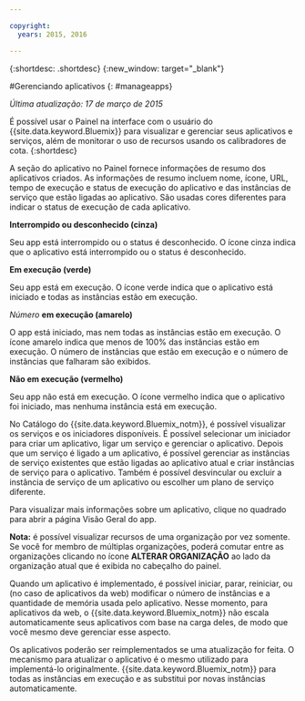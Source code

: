 ```yaml
---

copyright:
  years: 2015, 2016

---
```



{:shortdesc: .shortdesc}
{:new_window: target="_blank"}

#Gerenciando aplicativos
{: #manageapps}

*Última atualização: 17 de março de 2015*

É possível usar o Painel na interface com o usuário do {{site.data.keyword.Bluemix}} para visualizar e gerenciar seus aplicativos e serviços, além de monitorar o uso de recursos usando os calibradores de cota.
{:shortdesc}

A seção do aplicativo no Painel fornece informações de resumo dos aplicativos criados. As informações de resumo incluem nome, ícone, URL, tempo de
execução e status de execução do aplicativo e das instâncias de serviço que estão ligadas
ao aplicativo. São usadas cores diferentes para indicar o status de execução de cada
aplicativo.

**Interrompido ou desconhecido (cinza)**

  Seu app está interrompido ou o status é desconhecido. O ícone cinza indica que o aplicativo está interrompido ou o status é desconhecido.

**Em execução (verde)**

  Seu app está em execução. O ícone verde indica que o aplicativo está iniciado e todas as instâncias estão em execução.

*Número* **em execução (amarelo)**

  O app está iniciado, mas nem todas as instâncias estão em execução. O ícone amarelo indica que menos de 100% das instâncias estão em execução. O número de instâncias que estão em execução e o número de instâncias que
falharam são exibidos.

**Não em execução (vermelho)**

  Seu app não está em execução. O ícone vermelho indica que o aplicativo foi iniciado, mas nenhuma instância está em execução.

No Catálogo do {{site.data.keyword.Bluemix_notm}}, é possível visualizar os serviços e os iniciadores disponíveis. É possível selecionar um iniciador
para criar um aplicativo, ligar um serviço e gerenciar o aplicativo. Depois que um serviço é ligado a um aplicativo, é possível gerenciar as
instâncias de serviço existentes que estão ligadas ao aplicativo atual e criar instâncias
de serviço para o aplicativo. Também é possível desvincular ou excluir a instância de
serviço de um aplicativo ou escolher um plano de serviço diferente.

Para visualizar
mais informações sobre um aplicativo, clique no quadrado para abrir a página Visão Geral do app.

**Nota:** é possível visualizar recursos de uma organização por vez somente. Se você for membro de múltiplas organizações, poderá comutar entre as organizações clicando no ícone
**ALTERAR ORGANIZAÇÃO** ao lado da organização atual que é exibida no cabeçalho do painel.

Quando
um aplicativo é implementado, é possível iniciar, parar, reiniciar, ou (no caso de aplicativos da web) modificar o
número de instâncias e a quantidade de memória usada pelo aplicativo. Nesse momento, para aplicativos da web, o
{{site.data.keyword.Bluemix_notm}} não escala
automaticamente seus aplicativos com base na carga deles, de modo que você mesmo deve
gerenciar esse aspecto.

Os aplicativos poderão ser
reimplementados se uma atualização for feita. O mecanismo para atualizar o aplicativo é o
mesmo utilizado para implementá-lo originalmente. {{site.data.keyword.Bluemix_notm}} para todas as instâncias em execução
e as substitui por novas instâncias automaticamente.
